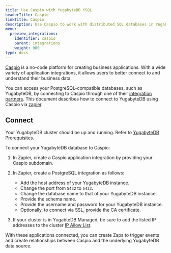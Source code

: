 ```yaml
---
title: Use Caspio with YugabyteDB YSQL
headerTitle: Caspio
linkTitle: Caspio
description: Use Caspio to work with distributed SQL databases in YugabyteDB.
menu:
  preview_integrations:
    identifier: caspio
    parent: integrations
    weight: 900
type: docs
---
```


[Caspio](https://www.caspio.com/) is a no-code platform for creating business applications. With a wide variety of application integrations, it allows users to better connect to and understand their business data.

You can access your PostgreSQL-compatible databases, such as YugabyteDB, by connecting to Caspio through one of their [integration partners](https://www.caspio.com/integration/postgresql/). This document describes how to connect to YugabyteDB using Caspio via [zapier](https://zapier.com/apps/caspio/integrations/postgresql).

## Connect

Your YugabyteDB cluster should be up and running. Refer to [YugabyteDB Prerequisites](../../tools/#yugabytedb-prerequisites).

To connect your YugabyteDB database to Caspio:

1. In Zapier, create a Caspio application integration by providing your Caspio subdomain.

1. In Zapier, create a PostgreSQL integration as follows:

    - Add the host address of your YugabyteDB instance.
    - Change the port from `5432` to `5433`.
    - Change the database name to that of your YugabyteDB instance.
    - Provide the schema name.
    - Provide the username and password for your YugabyteDB instance.
    - Optionally, to connect via SSL, provide the CA certificate.

1. If your cluster is in YugabteDB Managed, be sure to add the listed IP addresses to the cluster [IP Allow List](../../yugabyte-cloud/cloud-secure-clusters/add-connections/).

With these applications connected, you can create Zaps to trigger events and create relationships between Caspio and the underlying YugabyteDB data source.
